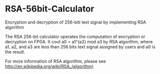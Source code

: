 RSA-56bit-Calculator
====================

Encryption and decryption of 256-biti text signal by implementing RSA algorithm




The RSA 256-bit calculator operates the computation of encryption or decryption on FPGA. It cout a0 = a1^(a2) mod a3 by RSA algorithm, where a1, a2, and a3 are less than 256 bits text signal assigned by users and a0 is the result.


For more information of RSA algorithm, please see http://en.wikipedia.org/wiki/RSA_(algorithm)
